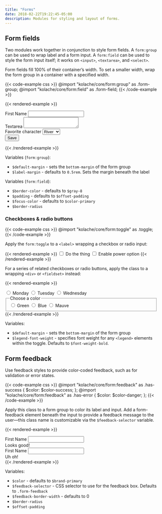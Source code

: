 ```yaml
---
title: "Forms"
date: 2018-02-22T19:22:45-05:00
description: Modules for styling and layout of forms.
---
```


## Form fields

Two modules work together in conjunction to style form fields. A `form:group` can be used to wrap label and a form input. A `form:field` can be used to style the form input itself; it works on `<input>`, `<textarea>`, and `<select>`.

Form fields fill 100% of their container’s width. To set a smaller width, wrap the form group in a container with a specified width.

{{< code-example css >}}
@import "kolache/core/form:group" as .form-group;
@import "kolache/core/form:field" as .form-field;
{{< /code-example >}}

{{< rendered-example >}}
<form>
  <div class="form-group">
    <label for="first-name">First Name</label>
    <input id="first-name" type="text" class="form-field"/>
  </div>
  <div class="form-group">
    <label for="textarea">Textarea</label>
    <textarea id="textarea" class="form-field"></textarea>
  </div>
  <div class="form-group">
    <label for="select-input">Favorite character</label>
    <select id="select-input" class="form-field">
      <option>River</option>
      <option>Mal</option>
      <option>Inara</option>
      <option>Jayne</option>
    </select>
  </div>
  <button class="button">Save</button>
</form>
{{< /rendered-example >}}

Variables (`form:group`):

* `$default-margin` - sets the `bottom-margin` of the form group
* `$label-margin` - defaults to `0.5rem`. Sets the margin beneath the label

Variables (`form:field`):

* `$border-color` - defaults to `$gray-8`
* `$padding` - defaults to `$offset-padding`
* `$focus-color` - defaults to `$color-primary`
* `$border-radius`

### Checkboxes & radio buttons

{{< code-example css >}}
@import "kolache/core/form:toggle" as .toggle;
{{< /code-example >}}

Apply the `form:toggle` to a `<label>` wrapping a checkbox or radio input:

{{< rendered-example >}}
<label class="toggle"><input type="checkbox" /> Do the thing</label>
<label class="toggle"><input type="checkbox" /> Enable power option</label>
{{< /rendered-example >}}

For a series of related checkboxes or radio buttons, apply the class to a wrapping `<div>` or `<fieldset>` instead:

{{< rendered-example >}}
<div class="toggle">
  <label><input type="radio" name="weekday" /> Monday</label>
  <label><input type="radio" name="weekday" /> Tuesday</label>
  <label><input type="radio" name="weekday" /> Wednesday</label>
</div>
<fieldset class="toggle">
  <legend>Choose a color</legend>
  <label><input type="radio" name="color" /> Green</label>
  <label><input type="radio" name="color" /> Blue</label>
  <label><input type="radio" name="color" /> Mauve</label>
</fieldset>
{{< /rendered-example >}}

Variables:

* `$default-margin` - sets the `bottom-margin` of the form group
* `$legend-font-weight` - specifies font weight for any `<legend>` elements within the toggle. Defaults to `$font-weight-bold`.

## Form feedback

Use feedback styles to provide color-coded feedback, such as for validation or error states.

{{< code-example css >}}
@import "kolache/core/form:feedback" as .has-success {
  $color: $color-success;
};
@import "kolache/core/form:feedback" as .has-error {
  $color: $color-danger;
};
{{< /code-example >}}

Apply this class to a form group to color its label and input. Add a form-feedback element beneath the input to provide a feedback message to the user&mdash;this class name is customizable via the `$feedback-selector` variable.

{{< rendered-example >}}
<div class="form-group has-success">
  <label for="first-name-success">First Name</label>
  <input id="first-name-success" type="text" class="form-field"/>
  <div class="form-feedback">Looks good!</div>
</div>
<div class="form-group has-error">
  <label for="first-name-error">First Name</label>
  <input id="first-name-error" type="text" class="form-field"/>
  <div class="form-feedback">Uh oh!</div>
</div>
{{< /rendered-example >}}

Variables:

* `$color` - defaults to `$brand-primary`
* `$feedback-selector` - CSS selector to use for the feedback box. Defaults to `.form-feedback`
* `$feedback-border-width` - defaults to 0
* `$border-radius`
* `$offset-padding`
